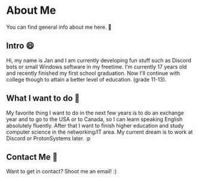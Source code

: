# About Me
You can find general info about me here. 💖

## Intro 😄
Hi, my name is Jan and I am currently developing fun stuff such as Discord bots or small Windows software in my freetime. 
I'm currently 17 years old and recently finished my first school graduation. Now I'll continue with college though to attain a better level of education. (grade 11-13).

## What I want to do 💼
My favorite thing I want to do in the next few years is to do an exchange year and to go to the USA or to Canada, so I can learn speaking English absolutely fluently. After that I want to finish higher education and study computer science in the networking/IT area. My current dream is to work at Discord or ProtonSystems later. :p

## Contact Me 📲
Want to get in contact? Shoot me an email! :)
